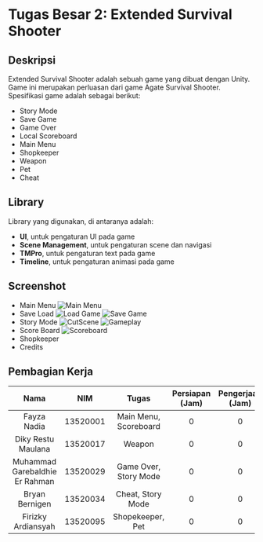 # Tugas Besar 2: **Extended Survival Shooter**

## **Deskripsi**
Extended Survival Shooter adalah sebuah game yang dibuat dengan Unity. Game ini merupakan perluasan dari game Agate Survival Shooter. Spesifikasi game adalah sebagai berikut:
- Story Mode
- Save Game
- Game Over
- Local Scoreboard
- Main Menu
- Shopkeeper
- Weapon
- Pet
- Cheat

## **Library**
Library yang digunakan, di antaranya adalah:
- **UI**, untuk pengaturan UI pada game
- **Scene Management**, untuk pengaturan scene dan navigasi
- **TMPro**, untuk pengaturan text pada game
- **Timeline**, untuk pengaturan animasi pada game

## **Screenshot**
- Main Menu
![Main Menu](/Screenshot/MainMenu.jpg)
- Save Load
![Load Game](/Screenshot/LoadGame.jpg)
![Save Game](/Screenshot/SaveGame.jpg)
- Story Mode
![CutScene](/Screenshot/CutScene.jpg)
![Gameplay](/Screenshot/Gameplay.jpg)
- Score Board
![Scoreboard](/Screenshot/Scoreboard.jpg)
- Shopkeeper
- Credits

## **Pembagian Kerja**
| Nama | NIM | Tugas | Persiapan (Jam) | Pengerjaan (Jam) |
| :---: | :---: | :---: | :---: | :---: |
| Fayza Nadia | 13520001 | Main Menu, Scoreboard | 0 | 0 |
| Diky Restu Maulana | 13520017 | Weapon | 0 | 0 |
| Muhammad Garebaldhie Er Rahman | 13520029 | Game Over, Story Mode | 0 | 0 |
| Bryan Bernigen | 13520034 | Cheat, Story Mode | 0 | 0 |
| Firizky Ardiansyah | 13520095 | Shopekeeper, Pet | 0 | 0 |